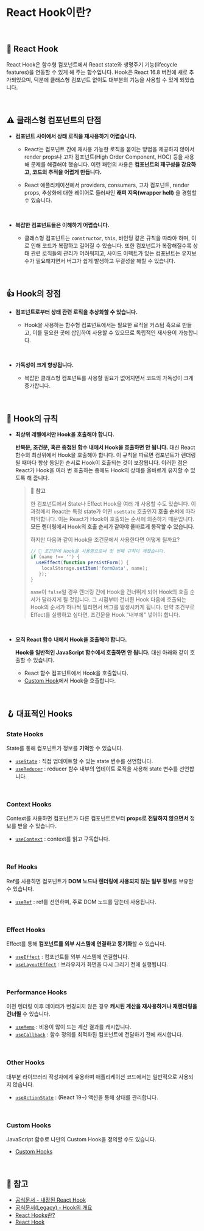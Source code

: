 # React Hook이란?

<br />

## 🧩 React Hook

React Hook은 함수형 컴포넌트에서 React state와 생명주기 기능(lifecycle features)을 연동할 수 있게 해 주는 함수입니다. Hook은 React 16.8 버전에 새로 추가되었으며, 덕분에 클래스형 컴포넌트 없이도 대부분의 기능을 사용할 수 있게 되었습니다.

<br />

## ⚠️ 클래스형 컴포넌트의 단점

- **컴포넌트 사이에서 상태 로직을 재사용하기 어렵습니다.**

  - React는 컴포넌트 간에 재사용 가능한 로직을 붙이는 방법을 제공하지 않아서 render props나 고차 컴포넌트(High Order Component, HOC) 등을 사용해 문제를 해결해야 했습니다. 이런 패턴의 사용은 **컴포넌트의 재구성을 강요하고, 코드의 추적을 어렵게 만듭니다.**
  
  - React 애플리케이션에서 providers, consumers, 고차 컴포넌트, render props, 추상화에 대한 레이어로 둘러싸인 **래퍼 지옥(wrapper hell)** 을 경험할 수 있습니다.

<br />

- **복잡한 컴포넌트들은 이해하기 어렵습니다.**

  - 클래스형 컴포넌트는 `constructor`, `this`, 바인딩 같은 규칙을 따라야 하며, 이로 인해 코드가 복잡하고 길어질 수 있습니다. 또한 컴포넌트가 복잡해질수록 상태 관련 로직들의 관리가 어려워지고, 사이드 이펙트가 있는 컴포넌트는 유지보수가 필요해지면서 버그가 쉽게 발생하고 무결성을 해칠 수 있습니다.

<br />

## 👍 Hook의 장점

- **컴포넌트로부터 상태 관련 로직을 추상화할 수 있습니다.**

  - Hook을 사용하는 함수형 컴포넌트에서는 필요한 로직을 커스텀 훅으로 만들고, 이를 필요한 곳에 삽입하여 사용할 수 있으므로 독립적인 재사용이 가능합니다.

<br />

- **가독성이 크게 향상됩니다.**

  - 복잡한 클래스형 컴포넌트를 사용할 필요가 없어지면서 코드의 가독성이 크게 증가합니다.

<br />

## 🚨 Hook의 규칙

- **최상위 레벨에서만 Hook을 호출해야 합니다.**

  **반복문, 조건문, 혹은 중첩된 함수 내에서 Hook을 호출하면 안 됩니다.** 대신 React 함수의 최상위에서 Hook을 호출해야 합니다. 이 규칙을 따르면 컴포넌트가 렌더링될 때마다 항상 동일한 순서로 Hook이 호출되는 것이 보장됩니다. 이러한 점은 React가 Hook을 여러 번 호출하는 중에도 Hook의 상태를 올바르게 유지할 수 있도록 해 줍니다.

  > 👀 **참고**
  >
  > 한 컴포넌트에서 State나 Effect Hook을 여러 개 사용할 수도 있습니다. 이 과정에서 React는 특정 state가 어떤 `useState` 호출인지 **호출 순서**에 따라 파악합니다. 이는 React가 Hook이 호출되는 순서에 의존하기 때문입니다. **모든 렌더링에서 Hook의 호출 순서가 같아야 올바르게 동작할 수 있습니다.**
  > 
  > 하지만 다음과 같이 Hook을 조건문에서 사용한다면 어떻게 될까요?
  > ```js
  > // 🔴 조건문에 Hook을 사용함으로써 첫 번째 규칙이 깨졌습니다.
  > if (name !== '') {
  >   useEffect(function persistForm() {
  >     localStorage.setItem('formData', name);
  >    });
  > }
  > ```
  > `name`이 `false`일 경우 렌더링 간에 Hook을 건너뛰게 되어 Hook의 호출 순서가 달라지게 될 것입니다. 그 시점부터 건너뛴 Hook 다음에 호출되는 Hook의 순서가 하나씩 밀리면서 버그를 발생시키게 됩니다. 만약 조건부로 Effect를 실행하고 싶다면, 조건문을 Hook "내부에" 넣어야 합니다.

<br />

- **오직 React 함수 내에서 Hook을 호출해야 합니다.**

  **Hook을 일반적인 JavaScript 함수에서 호출하면 안 됩니다.** 대신 아래와 같이 호출할 수 있습니다.

    - React 함수 컴포넌트에서 Hook을 호출합니다.
    - [Custom Hook]()에서 Hook을 호출합니다.

<br />

## 🪝 대표적인 Hooks

### State Hooks

State를 통해 컴포넌트가 정보를 **기억**할 수 있습니다.

- [`useState`]() : 직접 업데이트할 수 있는 state 변수를 선언합니다.
- [`useReducer`]() : reducer 함수 내부의 업데이트 로직을 사용해 state 변수를 선언합니다.

<br />

### Context Hooks

Context를 사용하면 컴포넌트가 다른 컴포넌트로부터 **props로 전달하지 않으면서** 정보를 받을 수 있습니다.

- [`useContext`]() : context를 읽고 구독합니다.

<br />

### Ref Hooks

Ref를 사용하면 컴포넌트가 **DOM 노드나 렌더링에 사용되지 않는 일부 정보**를 보유할 수 있습니다.

- [`useRef`]() : ref를 선언하며, 주로 DOM 노드를 담는데 사용됩니다.

<br />

### Effect Hooks

Effect를 통해 **컴포넌트를 외부 시스템에 연결하고 동기화**할 수 있습니다.

- [`useEffect`]() : 컴포넌트를 외부 시스템에 연결합니다.
- [`useLayoutEffect`]() : 브라우저가 화면을 다시 그리기 전에 실행됩니다.

<br />

### Performance Hooks

이전 렌더링 이후 데이터가 변경되지 않은 경우 **캐시된 계산을 재사용하거나 재렌더링을 건너뛸** 수 있습니다.

- [`useMemo`]() : 비용이 많이 드는 계산 결과를 캐시합니다.
- [`useCallback`]() : 함수 정의를 최적화된 컴포넌트에 전달하기 전에 캐시합니다.

<br />

### Other Hooks

대부분 라이브러리 작성자에게 유용하며 애플리케이션 코드에서는 일반적으로 사용되지 않습니다.

- [`useActionState`]() : (React 19~) 액션을 통해 상태를 관리합니다.


<br />

### Custom Hooks

JavaScript 함수로 나만의 Custom Hook을 정의할 수도 있습니다.

- [Custom Hooks]()

<br />

## 📖 참고

- [공식문서 - 내장된 React Hook](https://ko-react-exy5xcwjj-fbopensource.vercel.app/reference/react/hooks)
- [공식문서(Legacy) - Hook의 개요](https://ko.legacy.reactjs.org/docs/hooks-intro.html)
- [React Hooks란?](https://velog.io/@niboo/React-Hooks-%EB%9E%80)
- [React Hook](https://codingbroker.tistory.com/23)

